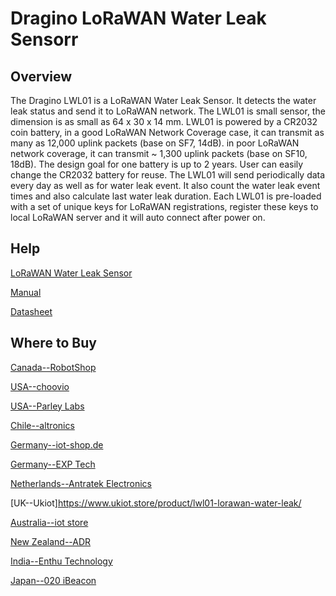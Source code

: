 # Dragino LoRaWAN Water Leak Sensorr

## Overview
The Dragino LWL01 is a LoRaWAN Water Leak Sensor. It detects the water leak status and send it
to LoRaWAN network. The LWL01 is small sensor, the dimension is as small as 64 x 30 x 14 mm.
LWL01 is powered by a CR2032 coin battery, in a good LoRaWAN Network Coverage case, it can
transmit as many as 12,000 uplink packets (base on SF7, 14dB). in poor LoRaWAN network
coverage, it can transmit ~ 1,300 uplink packets (base on SF10, 18dB). The design goal for one
battery is up to 2 years. User can easily change the CR2032 battery for reuse.
The LWL01 will send periodically data every day as well as for water leak event. It also count the
water leak event times and also calculate last water leak duration.
Each LWL01 is pre-loaded with a set of unique keys for LoRaWAN registrations, register these keys
to local LoRaWAN server and it will auto connect after power on.

## Help
[LoRaWAN Water Leak Sensor](https://www.dragino.com/products/lorawan-nb-iot-door-sensor-water-leak/item/158-lwl01.html)

[Manual](https://www.dragino.com/downloads/downloads/LoRa_End_Node/LDS01/LWL01_LoRaWAN_Water_Leak_UserManual_v1.3.1.pdf)

[Datasheet](https://www.dragino.com/downloads/downloads/LoRa_End_Node/LDS01/Datasheet_LWL01_Water_Leak_Sensor.pdf)


## Where to Buy

[Canada--RobotShop](https://www.robotshop.com/en/dragino-lorawan-water-leak-sensor-lwl02-us915.html)

[USA--choovio](https://www.choovio.com/product/lorawan-water-leak-sensor/)

[USA--Parley Labs](https://shop.parleylabs.com/collections/dragino)

[Chile--altronics](https://altronics.cl/index.php?route=product/search&search=dragino)

[Germany--iot-shop.de](https://iot-shop.de/shop/category/marke-dragino-105)

[Germany--EXP Tech](https://www.exp-tech.de/plattformen/lora/10543/dragino-lwl02-eu868-water-leak-sensor)

[Netherlands--Antratek Electronics](https://www.antratek.nl/lwl02-lorawan-water-leak-sensor)

[UK--Ukiot]https://www.ukiot.store/product/lwl01-lorawan-water-leak/

[Australia--iot store](https://www.iot-store.com.au/products/lwl02-lorawan-wireless-water-leak-sensor?_pos=1&_sid=58ac9de7b&_ss=r)

[New Zealand--ADR](https://www.adriley.co.nz/products-and-services/iot-range?__hstc=4381804.0316c7e5539cee256e06fce81f148837.1631263146812.1631672505479.1631673638572.31&__hssc=4381804.3.1631673638572&__hsfp=2415082238&hsCtaTracking=857b60f5-eda3-409e-8e1c-84a43eff56ba%7C5939a818-4454-4602-bc6d-58659d77e887)

[India--Enthu Technology](https://www.enthutech.in/zh_HK/shop/product/lwl02-lorawan-water-leak-sensor-v2-2787?search=LWL02)

[Japan--020 iBeacon](https://www.thethingsnetwork.org/device-repository/devices/dragino/lwl01/)

